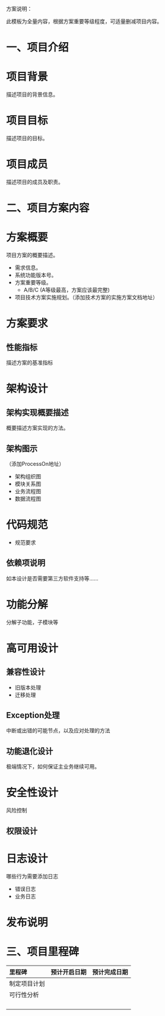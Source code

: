 方案说明：

此模板为全量内容，根据方案重要等级程度，可适量删减项目内容。

# 一、项目介绍

# 项目背景

描述项目的背景信息。


# 项目目标

描述项目的目标。


# 项目成员

描述项目的成员及职责。


# 二、项目方案内容


# 方案概要

项目方案的概要描述。

* 需求信息。
* 系统功能版本号。
* 方案重要等级。
    * A/B/C   (A等级最高，方案应该最完整)
* 项目技术方案实施规划。（添加技术方案的实施方案文档地址）


# 方案要求

## 性能指标

描述方案的基准指标



# 架构设计

## 架构实现概要描述

概要描述方案实现的方法。

## 
## 架构图示

（添加ProcessOn地址）

* 架构组织图
* 模块关系图
* 业务流程图
* 数据流程图


# 代码规范

* 规范要求
## 依赖项说明

如本设计是否需要第三方软件支持等......



# 功能分解

分解子功能，子模块等



# 高可用设计

## 兼容性设计

* 旧版本处理
* 迁移处理
## Exception处理

中断或出错的可能节点，以及应对处理的方法


## 功能退化设计

极端情况下，如何保证主业务继续可用。



# 安全性设计

风险控制

## 权限设计


# 日志设计

哪些行为需要添加日志

* 错误日志
* 业务日志
# 
# 发布说明




# 三、项目里程碑

|**里程碑**|**预计开启日期**|**预计完成日期**|
|:----|:----|:----|
|制定项目计划|    |    |
|可行性分析|    |    |
|    |    |    |
|    |    |    |
|    |    |    |
|    |    |    |

# 


